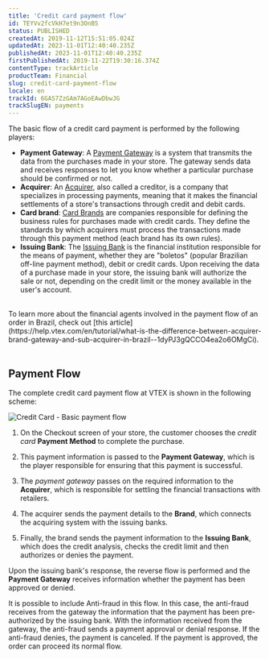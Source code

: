 ```yaml
---
title: 'Credit card payment flow'
id: TEYVv2fcVkH7et9n3OnBS
status: PUBLISHED
createdAt: 2019-11-12T15:51:05.024Z
updatedAt: 2023-11-01T12:40:40.235Z
publishedAt: 2023-11-01T12:40:40.235Z
firstPublishedAt: 2019-11-22T19:30:16.374Z
contentType: trackArticle
productTeam: Financial
slug: credit-card-payment-flow
locale: en
trackId: 6GAS7ZzGAm7AGoEAwDbwJG
trackSlugEN: payments
---
```


The basic flow of a credit card payment is performed by the following players:

- **Payment Gateway**: A [Payment Gateway](https://help.vtex.com/en/tutorial/what-is-a-payment-gateway--2KH9Wdi7F6swOU4amECSOk) is a system that transmits the data from the purchases made in your store. The gateway sends data and receives responses to let you know whether a particular purchase should be confirmed or not.
- **Acquirer**: An [Acquirer](https://help.vtex.com/en/tutorial/what-is-the-difference-between-acquirer-brand-gateway-and-sub-acquirer-in-brazil--1dyPJ3gQCCO4ea2o6OMgCi), also called a creditor, is a company that specializes in processing payments, meaning that it makes the financial settlements of a store's transactions through credit and debit cards.
- **Card brand**: [Card Brands](https://help.vtex.com/en/tutorial/what-is-a-credit-card-brand--4bNba5QYuIwKEmac88KwyI) are companies responsible for defining the business rules for purchases made with credit cards. They define the standards by which acquirers must process the transactions made through this payment method (each brand has its own rules).
- **Issuing Bank**: The [Issuing Bank](https://help.vtex.com/en/tutorial/what-is-the-issuing-bank--7aVIVGwgtU4SWuqowSQksg) is the financial institution responsible for the means of payment, whether they are "boletos" (popular Brazilian off-line payment method), debit or credit cards. Upon receiving the data of a purchase made in your store, the issuing bank will authorize the sale or not, depending on the credit limit or the money available in the user's account.
<br/>
To learn more about the financial agents involved in the payment flow of an order in Brazil, check out [this article](https://help.vtex.com/en/tutorial/what-is-the-difference-between-acquirer-brand-gateway-and-sub-acquirer-in-brazil--1dyPJ3gQCCO4ea2o6OMgCi). <br/>
<br/>

## Payment Flow

The complete credit card payment flow at VTEX is shown in the following scheme:

![Credit Card - Basic payment flow](//images.ctfassets.net/alneenqid6w5/64zjpwrBkpqbOhR7vtZhKs/dbee2595f3dda339db8010cb8d00f67d/payments_image1_EN.JPG)

1. On the Checkout screen of your store, the customer chooses the _credit card_ **Payment Method** to complete the purchase.

2. This payment information is passed to the **Payment Gateway**, which is the player responsible for ensuring that this payment is successful.

3. The _payment gateway_ passes on the required information to the **Acquirer**, which is responsible for settling the financial transactions with retailers.

4. The acquirer sends the payment details to the **Brand**, which connects the acquiring system with the issuing banks.

5. Finally, the brand sends the payment information to the **Issuing Bank**, which does the credit analysis, checks the credit limit and then authorizes or denies the payment.

Upon the issuing bank's response, the reverse flow is performed and the **Payment Gateway** receives information whether the payment has been approved or denied.

<div class="alert alert-info">
It is possible to include Anti-fraud in this flow. In this case, the anti-fraud receives from the gateway the information that the payment has been pre-authorized by the issuing bank. With the information received from the gateway, the anti-fraud sends a payment approval or denial response. If the anti-fraud denies, the payment is canceled. If the payment is approved, the order can proceed its normal flow.
</div>

